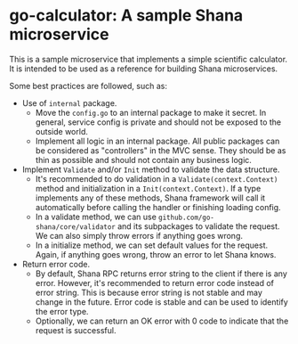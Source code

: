 # go-calculator: A sample Shana microservice

This is a sample microservice that implements a simple scientific calculator. It is intended to be used as a reference for building Shana microservices.

Some best practices are followed, such as:

- Use of `internal` package.
  - Move the `config.go` to an internal package to make it secret. In general, service config is private and should not be exposed to the outside world.
  - Implement all logic in an internal package. All public packages can be considered as "controllers" in the MVC sense. They should be as thin as possible and should not contain any business logic.
- Implement `Validate` and/or `Init` method to validate the data structure.
  - It's recommended to do validation in a `Validate(context.Context)` method and initialization in a `Init(context.Context)`. If a type implements any of these methods, Shana framework will call it automatically before calling the handler or finishing loading config.
  - In a validate method, we can use `github.com/go-shana/core/validator` and its subpackages to validate the request. We can also simply throw errors if anything goes wrong.
  - In a initialize method, we can set default values for the request. Again, if anything goes wrong, throw an error to let Shana knows.
- Return error code.
  - By default, Shana RPC returns error string to the client if there is any error. However, it's recommended to return error code instead of error string. This is because error string is not stable and may change in the future. Error code is stable and can be used to identify the error type.
  - Optionally, we can return an OK error with 0 code to indicate that the request is successful.
